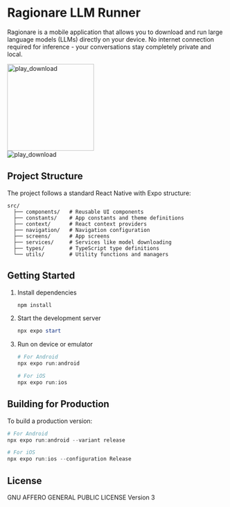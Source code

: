 # Ragionare LLM Runner

Ragionare is a mobile application that allows you to download and run large language models (LLMs) directly on your device. No internet connection required for inference - your conversations stay completely private and local.

<a href="https://play.google.com/store/apps/details?id=com.gorai.ragionare">
  <img src="https://github.com/user-attachments/assets/bdc18fc5-5a99-410c-b383-eaf9c737176e" alt="play_download" width="200"/>
</a>

<br>

<img src="https://github.com/user-attachments/assets/28e9720f-1e3c-460d-b189-7f31d5020a90" alt="play_download" />

## Project Structure

The project follows a standard React Native with Expo structure:

```
src/
  ├── components/   # Reusable UI components
  ├── constants/    # App constants and theme definitions
  ├── context/      # React context providers
  ├── navigation/   # Navigation configuration
  ├── screens/      # App screens
  ├── services/     # Services like model downloading
  ├── types/        # TypeScript type definitions
  └── utils/        # Utility functions and managers
```

## Getting Started

1. Install dependencies

   ```powershell
   npm install
   ```

2. Start the development server

   ```powershell
   npx expo start
   ```

3. Run on device or emulator
   
   ```powershell
   # For Android
   npx expo run:android
   
   # For iOS
   npx expo run:ios
   ```

## Building for Production

To build a production version:

```powershell
# For Android
npx expo run:android --variant release

# For iOS
npx expo run:ios --configuration Release
```

## License

 GNU AFFERO GENERAL PUBLIC LICENSE Version 3
